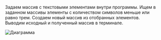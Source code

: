 

Задаем массив с текстовыми элементами внутри программы. Ищем в заданном массивы элементы с количеством символов меньше или равно трем. Создаем новый массив из отобранных элементов. Выводим исходный и полученный массив в терминале.

![Диаграмма](itog.png)


